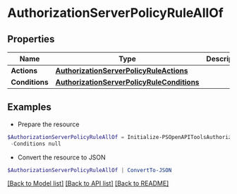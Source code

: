 # AuthorizationServerPolicyRuleAllOf
## Properties

Name | Type | Description | Notes
------------ | ------------- | ------------- | -------------
**Actions** | [**AuthorizationServerPolicyRuleActions**](AuthorizationServerPolicyRuleActions.md) |  | [optional] 
**Conditions** | [**AuthorizationServerPolicyRuleConditions**](AuthorizationServerPolicyRuleConditions.md) |  | [optional] 

## Examples

- Prepare the resource
```powershell
$AuthorizationServerPolicyRuleAllOf = Initialize-PSOpenAPIToolsAuthorizationServerPolicyRuleAllOf  -Actions null `
 -Conditions null
```

- Convert the resource to JSON
```powershell
$AuthorizationServerPolicyRuleAllOf | ConvertTo-JSON
```

[[Back to Model list]](../README.md#documentation-for-models) [[Back to API list]](../README.md#documentation-for-api-endpoints) [[Back to README]](../README.md)

